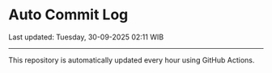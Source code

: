 # Auto Commit Log

Last updated: Tuesday, 30-09-2025 02:11 WIB

---

This repository is automatically updated every hour using GitHub Actions.
